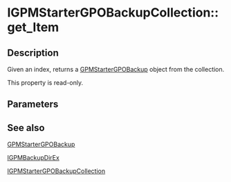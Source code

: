# IGPMStarterGPOBackupCollection::get_Item

## Description

Given an index, returns a
[GPMStarterGPOBackup](https://learn.microsoft.com/previous-versions/windows/desktop/api/gpmgmt/nn-gpmgmt-igpmstartergpobackup) object from the collection.

This property is read-only.

## Parameters

## See also

[GPMStarterGPOBackup](https://learn.microsoft.com/previous-versions/windows/desktop/api/gpmgmt/nn-gpmgmt-igpmstartergpobackup)

[IGPMBackupDirEx](https://learn.microsoft.com/previous-versions/windows/desktop/api/gpmgmt/nn-gpmgmt-igpmbackupdirex)

[IGPMStarterGPOBackupCollection](https://learn.microsoft.com/previous-versions/windows/desktop/api/gpmgmt/nn-gpmgmt-igpmstartergpobackupcollection)
